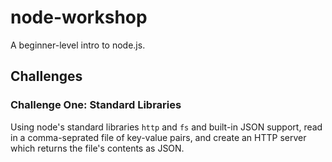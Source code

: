 # node-workshop

A beginner-level intro to node.js.

## Challenges

### Challenge One: Standard Libraries
Using node's standard libraries `http` and `fs` and built-in JSON support, read in a comma-seprated file of key-value pairs, and create an HTTP server which returns the file's contents as JSON.

